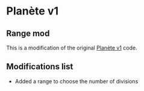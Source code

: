 # Planète v1

## Range mod

This is a modification of the original [Planète v1](http://webgl3d.info/ex/guideline/1/index.html) code.

## Modifications list

* Added a range to choose the number of divisions
